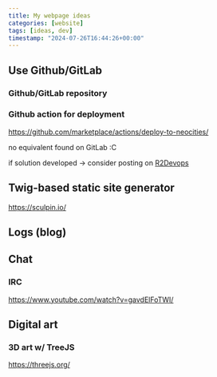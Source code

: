 ```yaml
---
title: My webpage ideas
categories: [website]
tags: [ideas, dev]
timestamp: "2024-07-26T16:44:26+00:00"
---
```


## Use Github/GitLab
### Github/GitLab repository
### Github action for deployment
https://github.com/marketplace/actions/deploy-to-neocities/

no equivalent found on GitLab :C

if solution developed -> consider posting on [R2Devops](https://r2devops.io/marketplace)

## Twig-based static site generator
https://sculpin.io/

## Logs (blog)

## Chat

### IRC
https://www.youtube.com/watch?v=gavdElFoTWI/

## Digital art
### 3D art w/ TreeJS
https://threejs.org/
